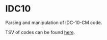 # IDC10
Parsing and manipulation of IDC-10-CM code.

TSV of codes can be found [here](http://www.cms.gov/Medicare/Coding/ICD10/Downloads/2016-Code-Descriptions-in-Tabular-Order.zip).